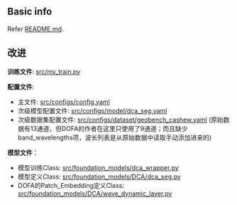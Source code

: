 ## Basic info
Refer [README.md](README.md).

## 改进
**训练文件**: [src/my_train.py](src/my_train.py)

**配置文件**:
- 主文件: [src/configs/config.yaml](src/configs/config.yaml)
- 次级模型配置文件: [src/configs/model/dca_seg.yaml](src/configs/model/dca_seg.yaml)
- 次级数据集配置文件: [src/configs/dataset/geobench_cashew.yaml](src/configs/dataset/geobench_cashew.yaml) (原始数据有13通道，但DOFA的作者在这里只使用了9通道；而且缺少band_wavelengths项，波长列表是从原始数据中读取手动添加进来的)

**模型文件**：
- 模型训练Class: [src/foundation_models/dca_wrapper.py](src/foundation_models/dca_wrapper.py)
- 模型定义Class: [src/foundation_models/DCA/dca_seg.py](src/foundation_models/DCA/dca_seg.py)
- DOFA的Patch_Embedding定义Class: [src/foundation_models/DCA/wave_dynamic_layer.py](src/foundation_models/DCA/wave_dynamic_layer.py)